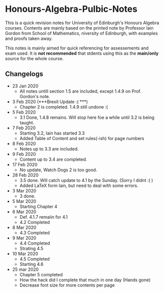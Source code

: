 # Honours-Algebra-Pulbic-Notes

This is a quick revision notes for University of Edinburgh's Honours Algebra courses. Contents are mainly based on the printed note by Professor Iain Gordon from School of Mathematics, niversity of Edinburgh, with examples and proofs taken away.

This notes is mainly aimed for quick referencing for assessements and exam used. It is **not recommended** that stdents using this as the **main/only** source for the whole course.

## Changelogs
- 23 Jan 2020
  - All notes untill section 1.5 are included, except 1.4.9 on Prof. Gordon's note.
- 3 Feb 2020 (***Brexit Update :( ***)
  - Chapter 2 is completed. 1.4.9 still undone :(
- 5 Feb 2020
  - 3.1 Done, 1.4.8 remains. Will stop here foe a while until 3.2 is being taught.
- 7 Feb 2020
  - Starting 3.2, Iain has started 3.3
  - Added Table of Content and set rules(-ish) for page numbers
- 8 Feb 2020
  - Notes up to 3.3 are included.
- 9 Feb 2020
  - Content up to 3.4 are completed.
- 17 Feb 2020
  - No update, Watch Dogs 2 is too good.
- 28 Feb 2020
  - 3.5 done. Will catch update to 4.1 by the Sunday. (Sorry I didnt :( )
  - Added LaTeX form Iain, but need to deal with some errors.
- 3 Mar 2020
  - 3 done.
- 5 Mar 2020
  - Starting Chapter 4
- 6 Mar 2020
  - Def. 4.1.7 remaiin for 4.1
  - 4.2 Completed
- 8 Mar 2020
  - 4.3 Completed
- 9 Mar 2020
  - 4.4 Completed
  - Strating 4.5
- 10 Mar 2020
  - 4.5 Completed
  - Starting 4.6
- 25 mar 2020
  - Chapter 5 completed
  - How the hack did I complete that much in one day (Hands gone)
  - Decrease font size for more contents per page